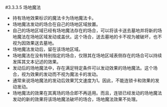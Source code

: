 #3.3.3.5        场地魔法
* 持有场地效果标识的魔法卡为场地魔法卡。
* 场地魔法发动的场合在自己的场地区域放置。
* 自己的场地区域已经有场地魔法存在的场合，可以将该卡送去墓地并将新的场地魔法在场地区域发动或盖伏。这个场合，送去墓地的卡不视为被破坏，也不视为因效果送去墓地。
* 场地魔法发动后，留在该场地区域。
* 场地魔法在没有特别指定的场合，仅限其在场地区域表侧存在的场合可以持续发挥其文本记述的效果。
* 发动后的场地魔法中，存在满足特定条件可以发动效果的场地魔法。这个场合，视为效果的发动而不视为魔法卡的发动。
* 通常来说场地魔法的发动后效果咒文速度为1。因此，不能连锁卡和效果的发动发动。
* 场地魔法的效果在其离场的场合即不再适用。而且，连锁已经发动的场地魔法发动的新的效果将该场地魔法破坏的场合，场地魔法效果不处理。
